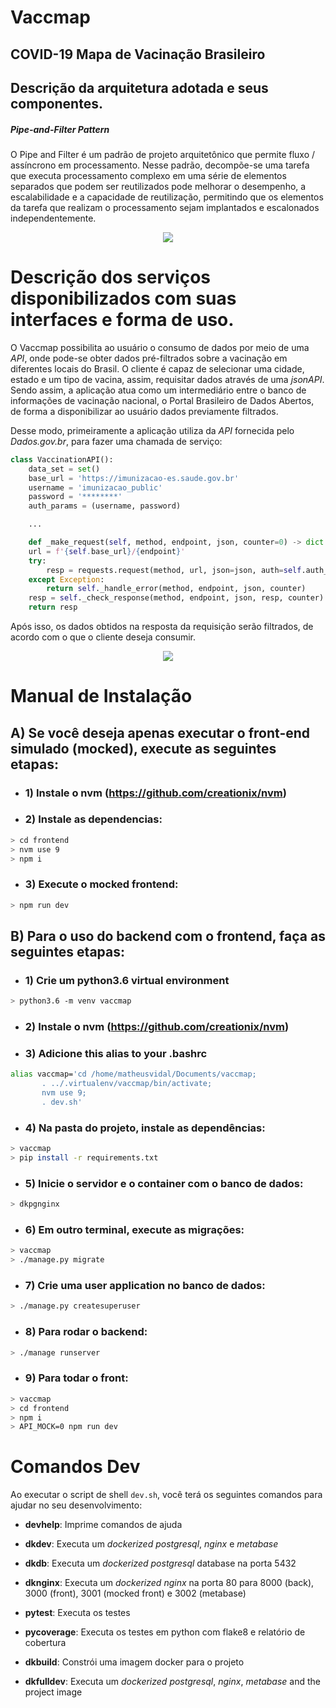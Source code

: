 # Vaccmap

## COVID-19 Mapa de Vacinação Brasileiro

## Descrição da arquitetura adotada e seus componentes.

##### Pipe-and-Filter Pattern

O Pipe and Filter é um padrão de projeto arquitetônico que permite fluxo / assíncrono em processamento. Nesse padrão, decompõe-se uma tarefa que executa processamento complexo em uma série de elementos separados que podem ser reutilizados pode melhorar o desempenho, a escalabilidade e a capacidade de reutilização, permitindo que os elementos da tarefa que realizam o processamento sejam implantados e escalonados independentemente.

<p align="center">
  <img src="https://github.com/vidalmatheus/fsquare/blob/master/img/filteronproject.png?raw=true" />
</p>

#  Descrição dos serviços disponibilizados com suas interfaces e forma de uso.

O Vaccmap possibilita ao usuário o consumo de dados por meio de uma *API*, onde pode-se obter dados pré-filtrados sobre a vacinação em diferentes locais do Brasil. O cliente é capaz de selecionar uma cidade, estado e um tipo de vacina, assim, requisitar dados através de uma *jsonAPI*.  Sendo assim, a aplicação atua como um intermediário entre o banco de informações de vacinação nacional, o Portal Brasileiro de Dados Abertos, de forma a disponibilizar ao usuário dados previamente filtrados.

Desse modo, primeiramente a aplicação utiliza da *API* fornecida pelo *Dados.gov.br*, para fazer uma chamada de serviço:

```python
class VaccinationAPI():
    data_set = set()
    base_url = 'https://imunizacao-es.saude.gov.br'
    username = 'imunizacao_public'
    password = '********'
    auth_params = (username, password)

    ...

    def _make_request(self, method, endpoint, json, counter=0) -> dict:
    url = f'{self.base_url}/{endpoint}'
    try:
        resp = requests.request(method, url, json=json, auth=self.auth_params)
    except Exception:
        return self._handle_error(method, endpoint, json, counter)
    resp = self._check_response(method, endpoint, json, resp, counter)
    return resp
```

Após isso, os dados obtidos na resposta da requisição serão filtrados, de acordo com o que o cliente deseja consumir.
 


<p align="center">
  <img src="https://github.com/vidalmatheus/fsquare/blob/master/img/system_design.png?raw=true" />
</p>

# Manual de Instalação

## A) Se você deseja apenas executar o front-end simulado (mocked), execute as seguintes etapas:

+ ### 1) Instale o  nvm (https://github.com/creationix/nvm)

+ ### 2) Instale as dependencias:
```bash
> cd frontend
> nvm use 9
> npm i
```

+ ### 3) Execute o mocked frontend:
```bash
> npm run dev
```

## B) Para o uso do backend com o frontend, faça as seguintes etapas:

+ ### 1) Crie um python3.6 virtual environment
```bash
> python3.6 -m venv vaccmap
```

+ ### 2) Instale o nvm (https://github.com/creationix/nvm)

+ ### 3) Adicione this alias to your .bashrc
```bash
alias vaccmap='cd /home/matheusvidal/Documents/vaccmap;
       . ../.virtualenv/vaccmap/bin/activate;
       nvm use 9;
       . dev.sh'
```

+ ### 4) Na pasta do projeto, instale as dependências:
```bash
> vaccmap
> pip install -r requirements.txt
```

+ ### 5) Inicie o servidor e o container com o banco de dados:
```bash
> dkpgnginx
```

+ ### 6) Em outro terminal, execute as migrações:
```bash
> vaccmap
> ./manage.py migrate
```

+ ### 7) Crie uma user application no banco de dados:
```bash
> ./manage.py createsuperuser
```

+ ### 8) Para rodar o backend:
```bash
> ./manage runserver
```

+ ### 9) Para todar o front:
```bash
> vaccmap
> cd frontend
> npm i
> API_MOCK=0 npm run dev
```

# Comandos Dev

Ao executar o script de shell `dev.sh`, você terá os seguintes comandos para ajudar no seu desenvolvimento:

- **devhelp**: Imprime comandos de ajuda

- **dkdev**: Executa um *dockerized* _postgresql_, _nginx_ e _metabase_

- **dkdb**: Executa um *dockerized* _postgresql_ database na porta 5432

- **dknginx**: Executa um *dockerized* _nginx_ na porta 80 para 8000 (back), 3000 (front), 3001 (mocked front) e 3002 (metabase)

- **pytest**: Executa os testes

- **pycoverage**: Executa os testes em python com flake8 e relatório de cobertura

- **dkbuild**: Constrói uma imagem docker para o projeto

- **dkfulldev**: Executa um *dockerized* _postgresql_, _nginx_, _metabase_ and the project image

